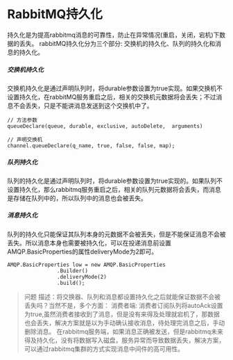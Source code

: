 RabbitMQ持久化
=====
持久化是为提高rabbitmq消息的可靠性，防止在异常情况(重启，关闭，宕机)下数据的丢失。
rabbitMQ持久化分为三个部分: 交换机的持久化、队列的持久化和消息的持久化。
##### 交换机持久化
交换机持久化是通过声明队列时，将durable参数设置为true实现。如果交换机不设置持久化，在rabbitMQ服务重启之后，相关的交换机元数据将会丢失；不过消息不会丢失，只是不能讲消息发送到这个交换机中了。
```
// 方法参数
queueDeclare(queue, durable, exclusive, autoDelete,  arguments)

// 声明交换机
channel.queueDeclare(q_name, true, false, false, map);
```
##### 队列持久化
队列的持久化是通过声明队列时，将durable参数设置为true实现的。如果队列不设置持久化，那么rabbitmq服务重启之后，相关的队列元数据将会丢失，而消息是存储在队列中的，所以队列中的消息也会被丢失。
##### 消息持久化
队列的持久化只能保证其队列本身的元数据不会被丢失，但是不能保证消息不会被丢失。所以消息本身也需要被持久化，可以在投递消息前设置AMQP.BasicProperties的属性deliveryMode为2即可。
```
AMQP.BasicProperties low = new AMQP.BasicProperties
                .Builder()
                .deliveryMode(2)
                .build();
```

> 问题
描述：将交换器、队列和消息都设置持久化之后就能保证数据不会被丢失吗？当然不是，多个方面：
消费者端: 消费者订阅队列将autoAck设置为true,虽然消费者接收到了消息，但是没有来得及处理就宕机了，那数据也会丢失，解决方案就是以为手动确认接收消息，待处理完消息之后，手动删除消息。
在rabbitmq服务端，如果消息正确被发送，但是rabbitmq未来得及持久化，没有将数据写入磁盘，服务异常而导致数据丢失，解决方案，可以通过rabbitmq集群的方式实现消息中间件的高可用性。
